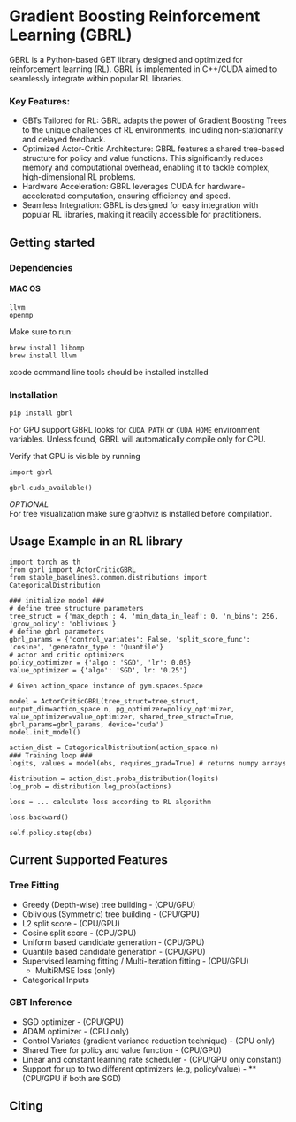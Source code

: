 # Gradient Boosting Reinforcement Learning (GBRL)
GBRL is a Python-based GBT library designed and optimized for reinforcement learning (RL). GBRL is implemented in C++/CUDA aimed to seamlessly integrate within popular RL libraries. 

### Key Features: 
- GBTs Tailored for RL: GBRL adapts the power of Gradient Boosting Trees to the unique challenges of RL environments, including non-stationarity and delayed feedback.
- Optimized Actor-Critic Architecture: GBRL features a shared tree-based structure for policy and value functions. This significantly reduces memory and computational overhead, enabling it to tackle complex, high-dimensional RL problems.
- Hardware Acceleration: GBRL leverages CUDA for hardware-accelerated computation, ensuring efficiency and speed.
- Seamless Integration: GBRL is designed for easy integration with popular RL libraries, making it readily accessible for practitioners.


## Getting started

### Dependencies 
#### MAC OS 
```
llvm
openmp
```

Make sure to run:
```
brew install libomp
brew install llvm
 ```

xcode command line tools should be installed installed 

### Installation
```
pip install gbrl
```

For GPU support GBRL looks for `CUDA_PATH` or `CUDA_HOME` environment variables. Unless found, GBRL will automatically compile only for CPU.

Verify that GPU is visible by running
```
import gbrl

gbrl.cuda_available()
```

*OPTIONAL*  
For tree visualization make sure graphviz is installed before compilation. 

## Usage Example in an RL library
```
import torch as th
from gbrl import ActorCriticGBRL
from stable_baselines3.common.distributions import CategoricalDistribution

### initialize model ###
# define tree structure parameters
tree_struct = {'max_depth': 4, 'min_data_in_leaf': 0, 'n_bins': 256, 'grow_policy': 'oblivious'}
# define gbrl parameters
gbrl_params = {'control_variates': False, 'split_score_func': 'cosine', 'generator_type': 'Quantile'}
# actor and critic optimizers
policy_optimizer = {'algo': 'SGD', 'lr': 0.05}
value_optimizer = {'algo': 'SGD', lr: '0.25'}

# Given action_space instance of gym.spaces.Space

model = ActorCriticGBRL(tree_struct=tree_struct, output_dim=action_space.n, pg_optimizer=policy_optimizer, value_optimizer=value_optimizer, shared_tree_struct=True, gbrl_params=gbrl_params, device='cuda')
model.init_model() 

action_dist = CategoricalDistribution(action_space.n)
### Training loop ### 
logits, values = model(obs, requires_grad=True) # returns numpy arrays

distribution = action_dist.proba_distribution(logits)
log_prob = distribution.log_prob(actions)

loss = ... calculate loss according to RL algorithm

loss.backward()

self.policy.step(obs)
```

## Current Supported Features
### Tree Fitting
- Greedy (Depth-wise) tree building - (CPU/GPU)  
- Oblivious (Symmetric) tree building - (CPU/GPU)  
- L2 split score - (CPU/GPU)  
- Cosine split score - (CPU/GPU) 
- Uniform based candidate generation - (CPU/GPU)
- Quantile based candidate generation - (CPU/GPU)
- Supervised learning fitting / Multi-iteration fitting - (CPU/GPU)
    - MultiRMSE loss (only)
- Categorical Inputs
### GBT Inference
- SGD optimizer - (CPU/GPU)
- ADAM optimizer - (CPU only)
- Control Variates (gradient variance reduction technique) - (CPU only)
- Shared Tree for policy and value function - (CPU/GPU)
- Linear and constant learning rate scheduler - (CPU/GPU only constant)
- Support for up to two different optimizers (e.g, policy/value) - **(CPU/GPU if both are SGD)

## Citing 

